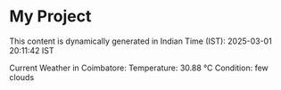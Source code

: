 # My Project

This content is dynamically generated in Indian Time (IST): 2025-03-01 20:11:42 IST


Current Weather in Coimbatore:
Temperature: 30.88 °C
Condition: few clouds
